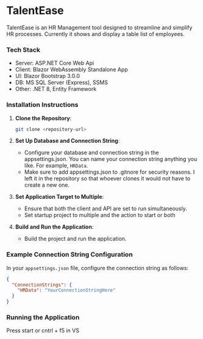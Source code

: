 # TalentEase

TalentEase is an HR Management tool designed to streamline and simplify HR processes. Currently it shows and display a table list of employees. 

### Tech Stack 
- Server: ASP.NET Core Web Api
- Client: Blazor WebAssembly Standalone App
- UI: Blazor Bootstrap 3.0.0
- DB: MS SQL Server (Express), SSMS 
- Other: .NET 8, Entity Framework

### Installation Instructions

1. **Clone the Repository**:
   ```bash
   git clone <repository-url>
   ```

2. **Set Up Database and Connection String**:
   - Configure your database and connection string in the appsettings.json. You can name your connection string anything you like. For example, `HRData`.
   - Make sure to add appsettings.json to .gitnore for security reasons. I left it in the repository so that whoever clones it would not have to create a new one. 

3. **Set Application Target to Multiple**:
   - Ensure that both the client and API are set to run simultaneously.
   - Set startup project to multiple and the action to start or both

4. **Build and Run the Application**:
   - Build the project and run the application.

### Example Connection String Configuration

In your `appsettings.json` file, configure the connection string as follows:
```json
{
  "ConnectionStrings": {
    "HRData": "YourConnectionStringHere"
  }
}
```

### Running the Application

Press start or cntrl + f5 in VS

